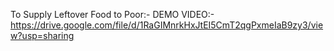To Supply Leftover Food to Poor:-
DEMO VIDEO:-  https://drive.google.com/file/d/1RaGIMnrkHxJtEI5CmT2qgPxmeIaB9zy3/view?usp=sharing
